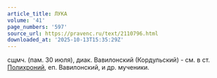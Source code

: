 ```yaml
---
article_title: ЛУКА
volume: '41'
page_numbers: '597'
source_url: https://pravenc.ru/text/2110796.html
downloaded_at: '2025-10-13T15:35:29Z'
---
```


сщмч. (пам. 30 июля), диак. Вавилонский (Кордульский) - см. в ст. [Полихроний](https://pravenc.ru/text/Полихроний.html), еп. Вавилонский, и др. мученики.
